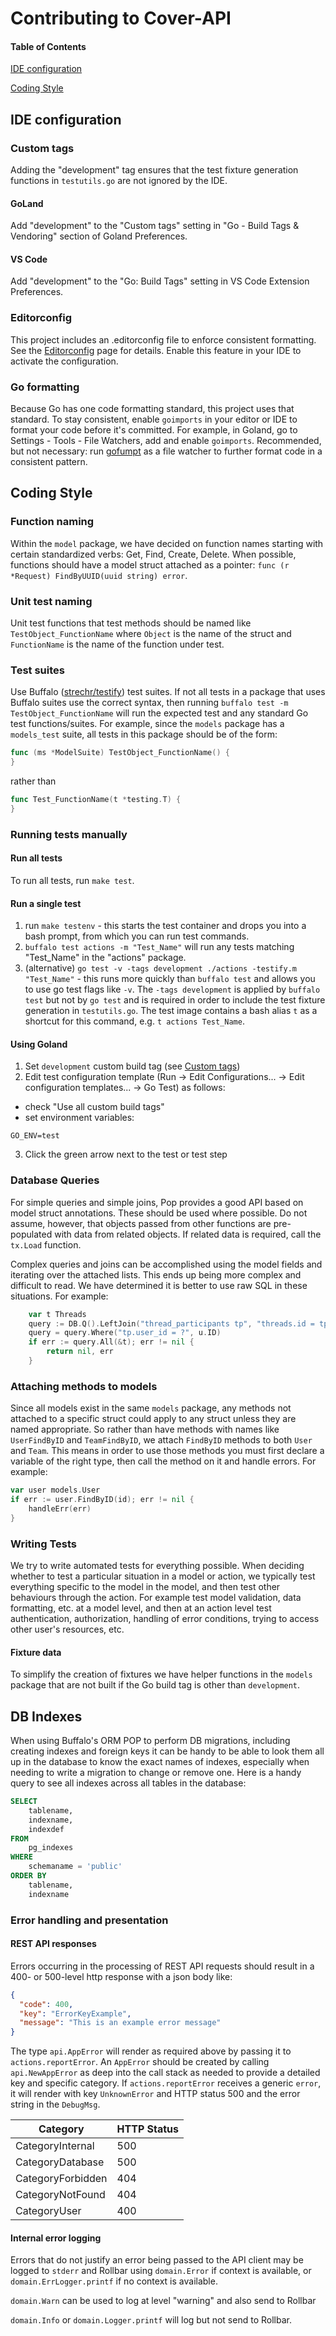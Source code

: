 # Contributing to Cover-API

#### Table of Contents

[IDE configuration](#ide-configuration)

[Coding Style](#coding-style)


## IDE configuration

### Custom tags
Adding the "development" tag ensures that the test fixture generation functions in `testutils.go` are not ignored by the IDE.

#### GoLand
Add "development" to the "Custom tags" setting in "Go - Build Tags & Vendoring" section of Goland Preferences. 

#### VS Code
Add "development" to the "Go: Build Tags" setting in VS Code Extension Preferences.

### Editorconfig

This project includes an .editorconfig file to enforce consistent formatting. See the [Editorconfig](https://editorconfig.org/) page for details. Enable this feature in your IDE to activate the configuration.

### Go formatting

Because Go has one code formatting standard, this project uses that
standard. To stay consistent, enable `goimports` in your editor or IDE to
format your code before it's committed. For example, in Goland, go to Settings -
Tools - File Watchers, add and enable `goimports`. Recommended, but not necessary: run [gofumpt](https://github.com/mvdan/gofumpt) as a file watcher to further format code in a consistent pattern.

## Coding Style

### Function naming

Within the `model` package, we have decided on function names starting with
certain standardized verbs: Get, Find, Create, Delete. When possible, functions
should have a model struct attached as a pointer: `func (r *Request)
FindByUUID(uuid string) error`.

### Unit test naming

Unit test functions that test methods should be named like
`TestObject_FunctionName` where `Object` is the name of the struct and
`FunctionName` is the name of the function under test.

### Test suites

Use Buffalo ([strechr/testify](https://github.com/stretchr/testify)) test
suites. If not all tests in a package that uses Buffalo suites use the correct
syntax, then running `buffalo test -m TestObject_FunctionName` will run the
expected test and any standard Go test functions/suites. For example, since the
`models` package has a `models_test` suite, all tests in this package should be
of the form:
```go
func (ms *ModelSuite) TestObject_FunctionName() {
}
```
rather than
```go
func Test_FunctionName(t *testing.T) {
}
```

### Running tests manually

#### Run all tests
To run all tests, run `make test`.

#### Run a single test
1. run `make testenv` - this starts the test container and drops you into a bash prompt, from which you can run test commands.
2. `buffalo test actions -m "Test_Name"` will run any tests matching "Test_Name" in the "actions" package.
3. (alternative) `go test -v -tags development ./actions -testify.m "Test_Name"` - this runs more quickly than `buffalo test` and allows you to use go test flags like `-v`. The `-tags development` is applied by `buffalo test` but not by `go test` and is required in order to include the test fixture generation in `testutils.go`. The test image contains a bash alias `t` as a shortcut for this command, e.g. `t actions Test_Name`.

#### Using Goland
1. Set `development` custom build tag (see [Custom tags](#custom-tags))
2. Edit test configuration template (Run -> Edit Configurations... -> Edit configuration templates... -> Go Test) as follows:
- check "Use all custom build tags"
- set environment variables:

```
GO_ENV=test
```
3. Click the green arrow next to the test or test step

### Database Queries

For simple queries and simple joins, Pop provides a good API based on
model struct annotations. These should be used where possible. Do not assume,
however, that objects passed from other functions are pre-populated with
data from related objects. If related data is required, call the `tx.Load`
function.

Complex queries and joins can be accomplished using the model fields and
iterating over the attached lists. This ends up being more complex and
difficult to read. We have determined it is better to use raw SQL in these
situations. For example:

```go
    var t Threads
    query := DB.Q().LeftJoin("thread_participants tp", "threads.id = tp.thread_id")
    query = query.Where("tp.user_id = ?", u.ID)
    if err := query.All(&t); err != nil {
        return nil, err
    }
```


### Attaching methods to models
Since all models exist in the same `models` package, any methods not attached to a specific struct could apply to any
struct unless they are named appropriate. So rather than have methods with names like `UserFindByID` and
`TeamFindByID`, we attach `FindByID` methods to both `User` and `Team`. This means in order to use
those methods you must first declare a variable of the right type, then call the method on it and handle errors. For
example:

```go
var user models.User
if err := user.FindByID(id); err != nil {
    handleErr(err)
}
```

### Writing Tests
We try to write automated tests for everything possible. When deciding whether to test a particular situation in a
model or action, we typically test everything specific to the model in the model, and then test other behaviours
through the action. For example test model validation, data formatting, etc. at a model level, and then at an action
level test authentication, authorization, handling of error conditions, trying to access other user's resources, etc.

#### Fixture data
To simplify the creation of fixtures we have helper functions in the `models` package that are not built
if the Go build tag is other than `development`.

## DB Indexes
When using Buffalo's ORM POP to perform DB migrations, including creating indexes and foreign keys it can be handy to
be able to look them all up in the database to know the exact names of indexes, especially when needing to write a
migration to change or remove one. Here is a handy query to see all indexes across all tables in the database:

```sql
SELECT
    tablename,
    indexname,
    indexdef
FROM
    pg_indexes
WHERE
    schemaname = 'public'
ORDER BY
    tablename,
    indexname
```

### Error handling and presentation

#### REST API responses

Errors occurring in the processing of REST API requests should result in a 400-
or 500-level http response with a json body like:

```json
{
  "code": 400,
  "key": "ErrorKeyExample",
  "message": "This is an example error message"
}
``` 

The type `api.AppError` will render as required above by passing it to
`actions.reportError`. An `AppError` should be created by calling
`api.NewAppError` as deep into the call stack as needed to provide a detailed
key and specific category. If `actions.reportError` receives a generic `error`,
it will render with key `UnknownError` and HTTP status 500 and the error string
in the `DebugMsg`.

| Category          | HTTP Status |
|-------------------|-------------|
| CategoryInternal  | 500         |
| CategoryDatabase  | 500         |
| CategoryForbidden | 404         |
| CategoryNotFound  | 404         |
| CategoryUser      | 400         |

#### Internal error logging

Errors that do not justify an error being passed to the API client may be logged
to `stderr` and Rollbar using `domain.Error` if context is available, or
`domain.ErrLogger.printf` if no context is available.

`domain.Warn` can be used to log at level "warning" and also send to Rollbar

`domain.Info` or `domain.Logger.printf` will log but not send to Rollbar.

